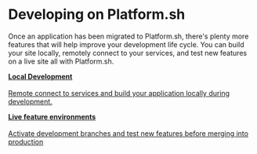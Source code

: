 # Developing on Platform.sh

Once an application has been migrated to Platform.sh, there's plenty more features that will help improve your development life cycle. You can build your site locally, remotely connect to your services, and test new features on a live site all with Platform.sh.

<html>
<head>
<link rel="stylesheet" href="/styles/styles.css">
</head>
<body>

<a href="/gettingstarted/local-dev.html" class="buttongen full"><b>Local Development</b><br/><br/>Remote connect to services and build your application locally during development.</a>

<a href="/gettingstarted/feature-envs.html" class="buttongen full"><b>Live feature environments</b><br/><br/>Activate development branches and test new features before merging into production</a>

</body>
</html>

